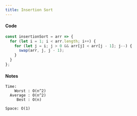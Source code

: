 ```yaml
---
title: Insertion Sort
---
```


#### Code

``` js
const insertionSort = arr => {
  for (let i = 1; i < arr.length; i++) {
    for (let j = i; j > 0 && arr[j] < arr[j - 1]; j--) {
      swap(arr, j, j - 1);
    }
  }
};
```

#### Notes

```
Time:
    Worst : O(n^2)
  Average : O(n^2)
     Best : O(n)

Space: O(1)
```
